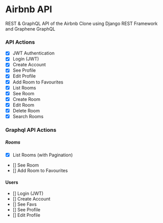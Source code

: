 # Airbnb API

REST & GraphQL API of the Airbnb Clone using Django REST Framework and Graphene GraphQL

### API Actions

- [x] JWT Authentication
- [x] Login (JWT)
- [x] Create Account
- [x] See Profile
- [x] Edit Profile
- [x] Add Room to Favourites
- [x] List Rooms
- [x] See Room
- [x] Create Room
- [x] Edit Room
- [x] Delete Room
- [x] Search Rooms

### Graphql API Actions

##### Rooms

- [x] List Rooms (with Pagination)
- [] See Room
- [] Add Room to Favourites

#### Users

- [] Login (JWT)
- [] Create Account
- [] See Favs
- [] See Profile
- [] Edit Profile
